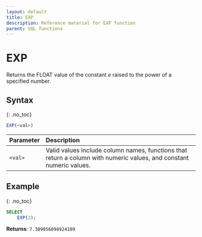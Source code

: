 ```yaml
---
layout: default
title: EXP
description: Reference material for EXP function
parent: SQL functions
---
```


# EXP

Returns the FLOAT value of the constant _e_ raised to the power of a specified number.

## Syntax
{: .no_toc}

```sql
EXP(<val>)
```

| Parameter | Description                                                                                                         |
| :--------- | :------------------------------------------------------------------------------------------------------------------- |
| `<val>`   | Valid values include column names, functions that return a column with numeric values, and constant numeric values. |

## Example
{: .no_toc}

```sql
SELECT
    EXP(2);
```

**Returns**: `7.389056098924109`
